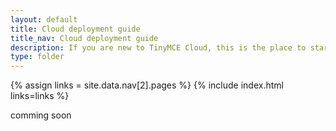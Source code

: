 ```yaml
---
layout: default
title: Cloud deployment guide
title_nav: Cloud deployment guide
description: If you are new to TinyMCE Cloud, this is the place to start.
type: folder
---
```


{% assign links = site.data.nav[2].pages %}
{% include index.html links=links %}

comming soon
